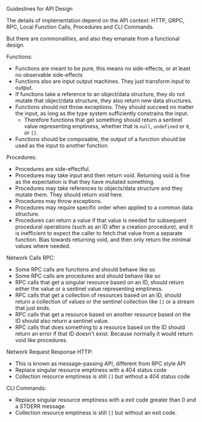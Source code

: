 Guideslines for API Design

The details of implementation depend on the API context: HTTP, GRPC, RPC, Local Function Calls, Procedures and CLI Commands.

But there are commonalities, and also they emanate from a functional design.

Functions:

* Functions are meant to be pure, this means no side-effects, or at least no observable side-effects
* Functions also are input output machines. They just transform input to output.
* If functions take a reference to an object/data structure, they do not mutate that object/data structure, they also return new data structures.
* Functions should not throw exceptions. They should succeed no matter the input, as long as the type system sufficiently constrains the input.
  - Therefore functions that get something should return a sentinel value representing emptiness, whether that is `null`, `undefined` or `0`, or `[]`.
* Functions should be composable, the output of a function should be used as the input to another function.

Procedures:

* Procedures are side-effectful.
* Procedures may take input and then return void. Returning void is fine as the expectation is that they have mutated something.
* Procedures may take references to objects/data structure and they mutate them. They should return void here.
* Procedures may throw exceptions.
* Procedures may require specific order when applied to a common data structure.
* Procedures can return a value if that value is needed for subsequent procedural operations (such as an ID after a creation procedure), and it is inefficient to expect the caller to fetch that value from a separate function. Bias towards returning void, and then only return the minimal values where needed.

Network Calls RPC:

* Some RPC calls are functions and should behave like so
* Some RPC calls are procedures and should behave like so
* RPC calls that get a singular resource based on an ID, should return either the value or a sentinel value representing emptiness.
* RPC calls that get a collection of resources based on an ID, should return a collection of values or the sentinel collection like `[]` or a stream that just ends.
* RPC calls that get a resource based on another resource based on the ID should also return a sentinel value.
* RPC calls that does something to a resource based on the ID should return an error if that ID doesn't exist. Because normally it would return void like procedures.

Network Request Response HTTP:

* This is known as message-passing API, different from RPC style API
* Replace singular resource emptiness with a 404 status code
* Collection resource emptiness is still `[]` but without a 404 status code

CLI Commands:

* Replace singular resource emptiness with a exit code greater than 0 and a STDERR message.
* Collection resource emptiness is still `[]` but without an exit code.